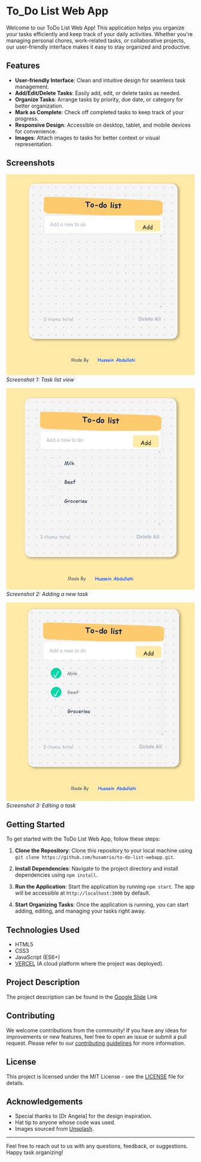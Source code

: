 # To_Do List Web App

Welcome to our ToDo List Web App! This application helps you organize your tasks efficiently and keep track of your daily activities. Whether you're managing personal chores, work-related tasks, or collaborative projects, our user-friendly interface makes it easy to stay organized and productive.

## Features

- **User-friendly Interface**: Clean and intuitive design for seamless task management.
- **Add/Edit/Delete Tasks**: Easily add, edit, or delete tasks as needed.
- **Organize Tasks**: Arrange tasks by priority, due date, or category for better organization.
- **Mark as Complete**: Check off completed tasks to keep track of your progress.
- **Responsive Design**: Accessible on desktop, tablet, and mobile devices for convenience.
- **Images**: Attach images to tasks for better context or visual representation.

## Screenshots

![Screenshot 1](https://github.com/husamrio/images/blob/master/Screenshot%202024-04-02%20150703.png)
*Screenshot 1: Task list view*

![Screenshot 2](https://github.com/husamrio/images/blob/master/Screenshot%202024-04-02%20150756.png)
*Screenshot 2: Adding a new task*

![Screenshot 3](https://github.com/husamrio/images/blob/master/Screenshot%202024-04-02%20150810.png)
*Screenshot 3: Editing a task*

## Getting Started

To get started with the ToDo List Web App, follow these steps:

1. **Clone the Repository**: Clone this repository to your local machine using `git clone https://github.com/husamrio/to-do-list-webapp.git`.

2. **Install Dependencies**: Navigate to the project directory and install dependencies using `npm install`.

3. **Run the Application**: Start the application by running `npm start`. The app will be accessible at `http://localhost:3000` by default.

4. **Start Organizing Tasks**: Once the application is running, you can start adding, editing, and managing your tasks right away.

## Technologies Used

- HTML5
- CSS3
- JavaScript (ES6+)
- <a target="_blank" href="https://vercel.com">VERCEL</a> (A cloud platform where the project was deployed).

## Project Description

The project description can be found in the <a target="_blank" href="https://docs.google.com/presentation/d/1BrxVKAcCwG_pXjQ7lfOa4YbExjeQ1CDlr_wtHXx3Dlg/edit#slide=id.g4dfce81f19_0_45">Google Slide</a> Link

## Contributing

We welcome contributions from the community! If you have any ideas for improvements or new features, feel free to open an issue or submit a pull request. Please refer to our [contributing guidelines](CONTRIBUTING.md) for more information.

## License

This project is licensed under the MIT License - see the [LICENSE](LICENSE) file for details.

## Acknowledgements

- Special thanks to [Dr Angela] for the design inspiration.
- Hat tip to anyone whose code was used.
- Images sourced from [Unsplash](https://unsplash.com/).

---

Feel free to reach out to us with any questions, feedback, or suggestions. Happy task organizing!
